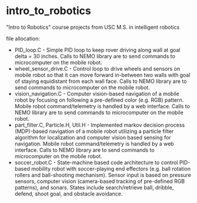 # intro_to_robotics
"Intro to Robotics" course projects from USC M.S. in intelligent robotics

file allocation:
* PID_loop.C - Simple PID loop to keep rover driving along wall at goal delta = 30 inches. Calls to NEMO library are to send commands to microcomputer on the mobile robot.
* wheel_sensor_drive.C - Control loop to drive wheels and sensors on mobile robot so that it can move forward in-between two walls with goal of staying equidistant from each wall face. Calls to NEMO library are to send commands to microcomputer on the mobile robot.
* vision_navigation.C - Computer vision-based navigation of a mobile robot by focusing on following a pre-defined color (e.g. RGB) pattern. Mobile robot command/telemetry is handled by a web interface. Calls to NEMO library are to send commands to microcomputer on the mobile robot.
* part_filter.C, Particle.H, Util.H - Implemented markov decision process (MDP)-based navigation of a mobile robot utilizing a particle filter algorithm for localization and computer vision based sensing for navigation. Mobile robot command/telemetry is handled by a web interface. Calls to NEMO library are to send commands to microcomputer on the mobile robot.
* soccer_robot.C - State-machine based code architecture to control PID-based mobility robot with soccer-playing end effectors (e.g. ball rotation rollers and ball-shooting mechanism). Sensor input is based on pressure sensors, computer vision (camera-based tracking of pre-defined RGB patterns), and sonars. States include search/retrieve ball, dribble, defend, shoot goal, and obstacle avoidance.
